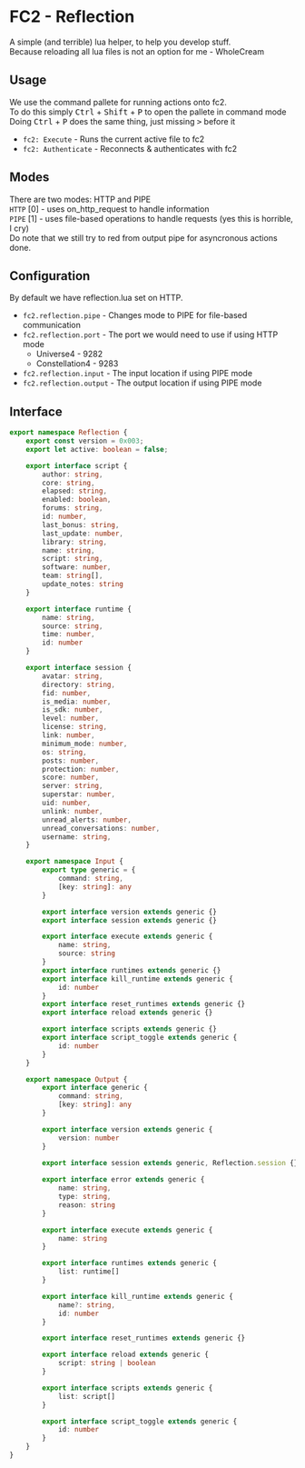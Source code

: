 # FC2 - Reflection
A simple (and terrible) lua helper, to help you develop stuff.\
Because reloading all lua files is not an option for me - WholeCream

## Usage
We use the command pallete for running actions onto fc2.\
To do this simply <kbd>Ctrl</kbd> + <kbd>Shift</kbd> + <kbd>P</kbd> to open the pallete in command mode\
Doing <kbd>Ctrl</kbd> + <kbd>P</kbd> does the same thing, just missing <kbd>></kbd> before it

* `fc2: Execute` - Runs the current active file to fc2
* `fc2: Authenticate` - Reconnects & authenticates with fc2

## Modes
There are two modes: HTTP and PIPE\
`HTTP` [0] - uses on_http_request to handle information\
`PIPE` [1] - uses file-based operations to handle requests (yes this is horrible, I cry)\
Do note that we still try to red from output pipe for asyncronous actions done.

## Configuration
By default we have reflection.lua set on HTTP.

* `fc2.reflection.pipe` - Changes mode to PIPE for file-based communication
* `fc2.reflection.port` - The port we would need to use if using HTTP mode
    * Universe4 - 9282
    * Constellation4 - 9283
* `fc2.reflection.input` - The input location if using PIPE mode
* `fc2.reflection.output` - The output location if using PIPE mode

## Interface
```ts
export namespace Reflection {
    export const version = 0x003;
    export let active: boolean = false;

    export interface script {
        author: string,
        core: string,
        elapsed: string,
        enabled: boolean,
        forums: string,
        id: number,
        last_bonus: string,
        last_update: number,
        library: string,
        name: string,
        script: string,
        software: number,
        team: string[],
        update_notes: string
    }

    export interface runtime {
        name: string,
        source: string,
        time: number,
        id: number
    }

    export interface session {
        avatar: string,
        directory: string,
        fid: number,
        is_media: number,
        is_sdk: number,
        level: number,
        license: string,
        link: number,
        minimum_mode: number,
        os: string,
        posts: number,
        protection: number,
        score: number,
        server: string,
        superstar: number,
        uid: number,
        unlink: number,
        unread_alerts: number,
        unread_conversations: number,
        username: string,
    }

    export namespace Input {
        export type generic = {
            command: string,
            [key: string]: any
        }

        export interface version extends generic {}
        export interface session extends generic {}

        export interface execute extends generic {
            name: string,
            source: string
        }
        export interface runtimes extends generic {}
        export interface kill_runtime extends generic {
            id: number
        }
        export interface reset_runtimes extends generic {}
        export interface reload extends generic {}

        export interface scripts extends generic {}
        export interface script_toggle extends generic {
            id: number
        }
    }

    export namespace Output {
        export interface generic {
            command: string,
            [key: string]: any
        }

        export interface version extends generic {
            version: number
        }
        
        export interface session extends generic, Reflection.session {}

        export interface error extends generic {
            name: string,
            type: string,
            reason: string
        }

        export interface execute extends generic {
            name: string
        }

        export interface runtimes extends generic {
            list: runtime[]
        }

        export interface kill_runtime extends generic {
            name?: string,
            id: number
        }

        export interface reset_runtimes extends generic {}

        export interface reload extends generic {
            script: string | boolean
        }

        export interface scripts extends generic {
            list: script[]
        }

        export interface script_toggle extends generic {
            id: number
        }
    }
}
```